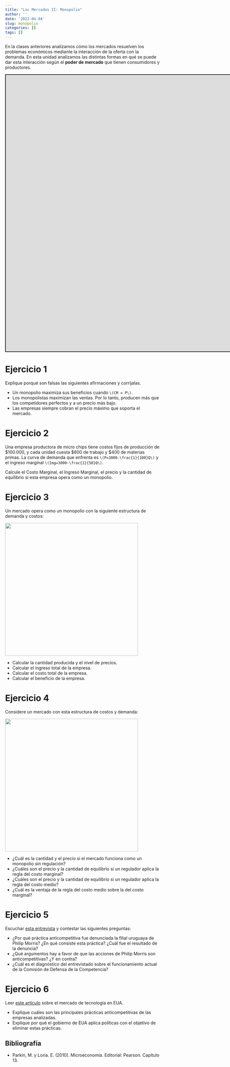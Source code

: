 ```yaml
---
title: "Los Mercados II: Monopolio"
author: ''
date: '2022-04-04'
slug: monopolio
categories: []
tags: []
---
```


<script src="{{< blogdown/postref >}}index_files/fitvids/fitvids.min.js"></script>
<style type="text/css">

.twitter-tweet {
  margin: 0 auto;
}

</style>

En la clases anteriores analizamos cómo los mercados resuelven los problemas económicos mediante la interacción de la oferta con la demanda. En esta unidad analizamos las distintas formas en qué se puede dar esta interacción según el **poder de mercado** que tienen consumidores y productores.

<div class="shareagain" style="min-width:300px;margin:1em auto;">
<iframe src="https://slides-monopolio.netlify.app/" width="1600" height="900" style="border:2px solid currentColor;" loading="lazy" allowfullscreen></iframe>
<script>fitvids('.shareagain', {players: 'iframe'});</script>
</div>

# Ejercicio 1

Explique porqué son falsas las siguientes afirmaciones y corríjalas.
- Un monopolio maximiza sus beneficios cuando `\(CM = P\)`.
- Los monopolistas maximizan las ventas. Por lo tanto, producen más que los competidores perfectos y a un precio más bajo.
- Las empresas siempre cobran el precio máximo que soporta el mercado.

# Ejercicio 2

Una empresa productora de micro chips tiene costos fijos de producción de \$100.000, y cada unidad cuesta \$600 de trabajo y \$400 de materias primas. La curva de demanda que enfrenta es `\(P=3000-\frac{1}{100}Q\)` y el ingreso marginal `\(Img=3000-\frac{1}{50}Q\)`.

Calcule el Costo Marginal, el Ingreso Marginal, el precio y la cantidad de equilibrio si esta empresa opera como un monopolio.

# Ejercicio 3

Un mercado opera como un monopolio con la siguiente estructura de demanda y costos:

<img src="{{< blogdown/postref >}}index_files/figure-html/unnamed-chunk-4-1.png" width="432" />

-   Calcular la cantidad producida y el nivel de precios.
-   Calcular el ingreso total de la empresa.
-   Calcular el costo total de la empresa.
-   Calcular el beneficio de la empresa.

# Ejercicio 4

Considere un mercado con esta estructura de costos y demanda:

<img src="{{< blogdown/postref >}}index_files/figure-html/unnamed-chunk-5-1.png" width="432" />

-   ¿Cuál es la cantidad y el precio si el mercado funciona como un monopolio sin regulación?
-   ¿Cuáles son el precio y la cantidad de equilibrio si un regulador aplica la regla del costo marginal?
-   ¿Cuáles son el precio y la cantidad de equilibrio si un regulador aplica la regla del costo medio?
-   ¿Cuál es la ventaja de la regla del costo medio sobre la del costo marginal?

<!-- # Ejercicio 5 -->
<!-- Analizar [esta noticia](katoen_el_pais.pdf). -->
<!-- - ¿En qué consiste el acuerdo entre el gobierno uruguayo y Katoen Natie? -->
<!-- - ¿Cuál es la opinión de los autores sobre el impacto del acuerdo en el nivel de competencia en los servicios del puerto? -->

# Ejercicio 5

Escuchar [esta entrevista](https://delsol.uy/notoquennada/sebastianfleitas/defensa-de-la-competencia-perdio-prestigio-en-caso-con-philip-morris-1) y contestar las siguientes preguntas:

-   ¿Por qué práctica anticompetitiva fue denunciada la filial uruguaya de Philip Morris? ¿En qué consiste esta práctica? ¿Cuál fue el resultado de la denuncia?
-   ¿Qué argumentos hay a favor de que las acciones de Philip Morris son anticompetitivas? ¿Y en contra?
-   ¿Cuál es el diagnóstico del entrevistado sobre el funcionamiento actual de la Comisión de Defensa de la Competencia?

# Ejercicio 6

Leer [este artículo](https://www.vox.com/recode/2020/10/6/21505027/congress-big-tech-antitrust-report-facebook-google-amazon-apple-mark-zuckerberg-jeff-bezos-tim-cook) sobre el mercado de tecnología en EUA.

-   Explique cuáles son las principales prácticas anticompetitivas de las empresas analizadas.
-   Explique por qué el gobierno de EUA aplica políticas con el objetivo de eliminar estas prácticas.

## Bibliografía

-   Parkin, M. y Loría. E. (2010). Microeconomía. Editorial: Pearson. Capítulo 13.
